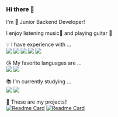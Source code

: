 ### Hi there 👋 <br>

I'm 🌱 Junior Backend Developer! <br>

I enjoy listening music🎵 and playing guitar 🎸<br>

💡 I have experience with ...<br>
  <img src="https://img.shields.io/badge/django-092E20?style=for-the-badge&logo=django&logoColor=white"> <img src="https://img.shields.io/badge/flask-000000?style=for-the-badge&logo=flask&logoColor=white"> <img src="https://img.shields.io/badge/docker-2496ED?style=for-the-badge&logo=docker&logoColor=white"> <img src="https://img.shields.io/badge/mysql-4479A1?style=for-the-badge&logo=mysql&logoColor=white"> <img src="https://img.shields.io/badge/android-3DDC84?style=for-the-badge&logo=android&logoColor=white"> <br>

😘 My favorite languages are ...<br>
<img src="https://img.shields.io/badge/java-007396?style=for-the-badge&logo=OpenJDK&logoColor=white"> <img src="https://img.shields.io/badge/python-3776AB?style=for-the-badge&logo=python&logoColor=white"> 

📚 I’m currently studying ...<br>
  <img src="https://img.shields.io/badge/spring-6DB33F?style=for-the-badge&logo=spring&logoColor=white"> <img src="https://img.shields.io/badge/spring boot-6DB33F?style=for-the-badge&logo=spring&logoColor=white">

📁 These are my projects!!<br>
[![Readme Card](https://github-readme-stats.vercel.app/api/pin/?username=2022SiliconValley-Team-ForV&repo=TTS)](https://github.com/2022SiliconValley-Team-ForV/TTS) [![Readme Card](https://github-readme-stats.vercel.app/api/pin/?username=GreenAppleBean&repo=SiDoli)](https://github.com/GreenAppleBean/SiDoli)
